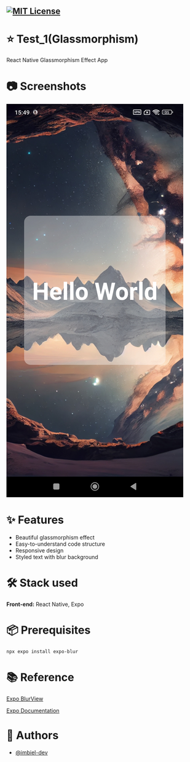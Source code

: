 [![MIT License](https://img.shields.io/badge/License-MIT-green.svg)](https://choosealicense.com/licenses/mit/)
---
# :star: Test_1(Glassmorphism)
React Native Glassmorphism Effect App

# :camera: Screenshots

![Sample Screenshot_1](./assets/Screenshot/Screenshot_1.jpg)

# :sparkles: Features
- Beautiful glassmorphism effect
- Easy-to-understand code structure
- Responsive design
- Styled text with blur background

# :hammer_and_wrench: Stack used

**Front-end:** React Native, Expo

# :package: Prerequisites
```bash
npx expo install expo-blur
```
    
# :books: Reference
[Expo BlurView](https://docs.expo.dev/versions/latest/sdk/blur-view/)

[Expo Documentation](https://docs.expo.dev/)

# :busts_in_silhouette: Authors
- [@imbiel-dev](https://www.github.com/imbiel-dev)


